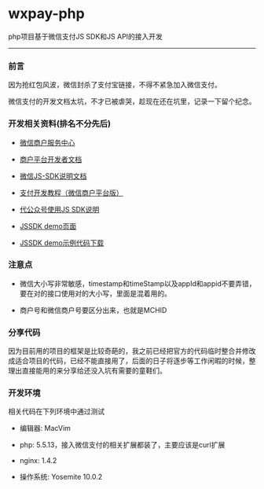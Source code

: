 wxpay-php
=========

php项目基于微信支付JS SDK和JS API的接入开发

---

### 前言

因为抢红包风波，微信封杀了支付宝链接，不得不紧急加入微信支付。

微信支付的开发文档太坑，不才已被虐哭，趁现在还在坑里，记录一下留个纪念。

### 开发相关资料(排名不分先后)

* [微信商户服务中心](https://mp.weixin.qq.com/paymch/readtemplate?t=mp/business/faq2_tmpl)

* [商户平台开发者文档](http://pay.weixin.qq.com/wiki/doc/api/jsapi.php)

* [微信JS-SDK说明文档](http://mp.weixin.qq.com/wiki/7/aaa137b55fb2e0456bf8dd9148dd613f.html)

* [支付开发教程（微信商户平台版）](https://mp.weixin.qq.com/paymch/readtemplate?t=mp/business/course3_tmpl)

* [代公众号使用JS SDK说明](https://open.weixin.qq.com/cgi-bin/showdocument?action=doc&id=open1421823488&t=0.37369911512359977)

* [JSSDK demo页面](http://demo.open.weixin.qq.com/jssdk/)

* [JSSDK demo示例代码下载](http://demo.open.weixin.qq.com/jssdk/sample.zip)

### 注意点

* 微信大小写非常敏感，timestamp和timeStamp以及appId和appid不要弄错，要在对的接口使用对的大小写，里面是混着用的。

* 商户号和微信商户号要区分出来，也就是MCHID

### 分享代码

因为目前用的项目的框架是比较奇葩的，我之前已经把官方的代码临时整合并修改成适合项目的代码，已经不能直接用了，后面的日子将逐步等工作闲暇的时候，整理出直接能用的来分享给还没入坑有需要的童鞋们。

### 开发环境

相关代码在下列环境中通过测试

* 编辑器: MacVim

* php: 5.5.13，接入微信支付的相关扩展都装了，主要应该是curl扩展

* nginx: 1.4.2

* 操作系统: Yosemite 10.0.2
